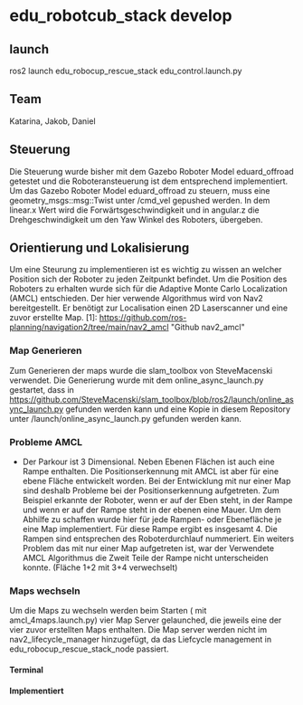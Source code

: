 # edu_robotcub_stack develop

## launch
ros2 launch edu_robocup_rescue_stack edu_control.launch.py 

## Team

Katarina, Jakob, Daniel

## Steuerung

Die Steuerung wurde bisher mit dem Gazebo Roboter Model eduard_offroad getestet und die Roboteransteuerung ist dem entsprechend implementiert. Um das Gazebo Roboter Model eduard_offroad zu steuern, muss eine geometry_msgs::msg::Twist unter /cmd_vel gepushed werden. In dem linear.x Wert wird die Forwärtsgeschwindigkeit und in angular.z die Drehgeschwindigkeit um den Yaw Winkel des Roboters, übergeben. 

## Orientierung und Lokalisierung

Um eine Steurung zu implementieren ist es wichtig zu wissen an welcher Position sich der Roboter zu jeden Zeitpunkt befindet. Um die Position des Roboters zu erhalten wurde sich für die Adaptive Monte Carlo Localization (AMCL) entschieden. Der hier verwende Algorithmus wird von Nav2 bereitgestellt. Er benötigt zur Localisation einen 2D Laserscanner und eine zuvor erstellte Map. [1]: https://github.com/ros-planning/navigation2/tree/main/nav2_amcl "Github nav2_amcl"

### Map Generieren 

Zum Generieren der maps wurde die slam_toolbox von SteveMacenski verwendet. Die Generierung wurde mit dem online_async_launch.py gestartet, dass in https://github.com/SteveMacenski/slam_toolbox/blob/ros2/launch/online_async_launch.py gefunden werden kann und eine Kopie in diesem Repository unter /launch/online_async_launch.py gefunden werden kann.

### Probleme AMCL

- Der Parkour ist 3 Dimensional. Neben Ebenen Flächen ist auch eine Rampe enthalten. Die Positionserkennung mit AMCL ist aber für eine ebene Fläche entwickelt worden. Bei der Entwicklung mit nur einer Map sind deshalb Probleme bei der Positionserkennung aufgetreten. Zum Beispiel erkannte der Roboter, wenn er auf der Eben steht, in der Rampe und wenn er auf der Rampe steht in der ebenen eine Mauer. Um dem Abhilfe zu schaffen wurde hier für jede Rampen- oder Ebenefläche je eine Map implementiert. Für diese Rampe ergibt es insgesamt 4. Die Rampen sind entsprechen des Roboterdurchlauf nummeriert.
Ein weiters Problem das mit nur einer Map aufgetreten ist, war der Verwendete AMCL Algorithmus die Zweit Teile der Rampe nicht unterscheiden konnte. (Fläche 1+2 mit 3+4 verwechselt)

### Maps wechseln

Um die Maps zu wechseln werden beim Starten ( mit amcl_4maps.launch.py) vier Map Server gelaunched, die jeweils eine der vier zuvor erstellten Maps enthalten. Die Map server werden nicht im nav2_lifecycle_manager hinzugefügt, da das Liefcycle management in edu_robocup_rescue_stack_node passiert.

#### Terminal

#### Implementiert